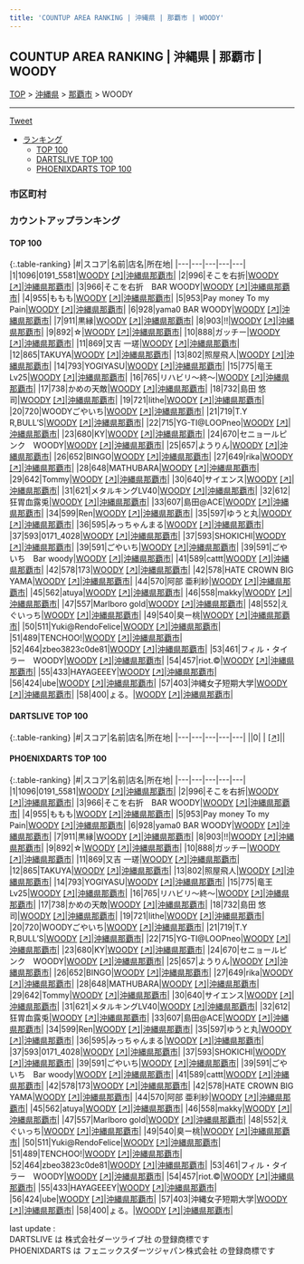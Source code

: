 ```yaml
---
title: 'COUNTUP AREA RANKING | 沖縄県 | 那覇市 | WOODY'
---
```

## COUNTUP AREA RANKING | 沖縄県 | 那覇市 | WOODY

[TOP](/darts/rank/) > [沖縄県](/darts/rank/沖縄県/) > [那覇市](/darts/rank/沖縄県/那覇市/) > WOODY

___

<a href="https://twitter.com/share?ref_src=twsrc%5Etfw" data-text="COUNTUP AREA RANKING | 沖縄県那覇市WOODY" class="twitter-share-button" data-hashtags="DARTSLIVE,PHOENIXDARTS,darts,ダーツ" data-show-count="false">Tweet</a>

* [ランキング](#カウントアップランキング)
    * [TOP 100](#top-100)
    * [DARTSLIVE TOP 100](#dartslive-top-100)
    * [PHOENIXDARTS TOP 100](#phoenixdarts-top-100)

### 市区町村

<ul>

</ul>

### カウントアップランキング

#### TOP 100



{:.table-ranking}
|#|スコア|名前|店名|所在地|
|---|---|---|---|---|
|1|1096|<span class="rank-name-pd">0191_5581</span>|<a href="/darts/rank/shops/6273.html">WOODY</a> <a href="https://vs.phoenixdarts.com/jp/shop/shopDetailInfo/s_6273?s_seq=6273">[↗]</a>|<a href="/darts/rank/沖縄県/那覇市">沖縄県那覇市</a>|
|2|996|<span class="rank-name-pd">そこを右折</span>|<a href="/darts/rank/shops/6273.html">WOODY</a> <a href="https://vs.phoenixdarts.com/jp/shop/shopDetailInfo/s_6273?s_seq=6273">[↗]</a>|<a href="/darts/rank/沖縄県/那覇市">沖縄県那覇市</a>|
|3|966|<span class="rank-name-pd">そこを右折　BAR WOODY</span>|<a href="/darts/rank/shops/6273.html">WOODY</a> <a href="https://vs.phoenixdarts.com/jp/shop/shopDetailInfo/s_6273?s_seq=6273">[↗]</a>|<a href="/darts/rank/沖縄県/那覇市">沖縄県那覇市</a>|
|4|955|<span class="rank-name-pd">ももも</span>|<a href="/darts/rank/shops/6273.html">WOODY</a> <a href="https://vs.phoenixdarts.com/jp/shop/shopDetailInfo/s_6273?s_seq=6273">[↗]</a>|<a href="/darts/rank/沖縄県/那覇市">沖縄県那覇市</a>|
|5|953|<span class="rank-name-pd">Pay money To my Pain</span>|<a href="/darts/rank/shops/6273.html">WOODY</a> <a href="https://vs.phoenixdarts.com/jp/shop/shopDetailInfo/s_6273?s_seq=6273">[↗]</a>|<a href="/darts/rank/沖縄県/那覇市">沖縄県那覇市</a>|
|6|928|<span class="rank-name-pd">yama0 BAR WOODY</span>|<a href="/darts/rank/shops/6273.html">WOODY</a> <a href="https://vs.phoenixdarts.com/jp/shop/shopDetailInfo/s_6273?s_seq=6273">[↗]</a>|<a href="/darts/rank/沖縄県/那覇市">沖縄県那覇市</a>|
|7|911|<span class="rank-name-pd">黒縁</span>|<a href="/darts/rank/shops/6273.html">WOODY</a> <a href="https://vs.phoenixdarts.com/jp/shop/shopDetailInfo/s_6273?s_seq=6273">[↗]</a>|<a href="/darts/rank/沖縄県/那覇市">沖縄県那覇市</a>|
|8|903|<span class="rank-name-pd">!!</span>|<a href="/darts/rank/shops/6273.html">WOODY</a> <a href="https://vs.phoenixdarts.com/jp/shop/shopDetailInfo/s_6273?s_seq=6273">[↗]</a>|<a href="/darts/rank/沖縄県/那覇市">沖縄県那覇市</a>|
|9|892|<span class="rank-name-pd">☆</span>|<a href="/darts/rank/shops/6273.html">WOODY</a> <a href="https://vs.phoenixdarts.com/jp/shop/shopDetailInfo/s_6273?s_seq=6273">[↗]</a>|<a href="/darts/rank/沖縄県/那覇市">沖縄県那覇市</a>|
|10|888|<span class="rank-name-pd">ガッチー</span>|<a href="/darts/rank/shops/6273.html">WOODY</a> <a href="https://vs.phoenixdarts.com/jp/shop/shopDetailInfo/s_6273?s_seq=6273">[↗]</a>|<a href="/darts/rank/沖縄県/那覇市">沖縄県那覇市</a>|
|11|869|<span class="rank-name-pd"><span class="pro-icon-pd"></span>又吉 一瑳</span>|<a href="/darts/rank/shops/6273.html">WOODY</a> <a href="https://vs.phoenixdarts.com/jp/shop/shopDetailInfo/s_6273?s_seq=6273">[↗]</a>|<a href="/darts/rank/沖縄県/那覇市">沖縄県那覇市</a>|
|12|865|<span class="rank-name-pd">TAKUYA</span>|<a href="/darts/rank/shops/6273.html">WOODY</a> <a href="https://vs.phoenixdarts.com/jp/shop/shopDetailInfo/s_6273?s_seq=6273">[↗]</a>|<a href="/darts/rank/沖縄県/那覇市">沖縄県那覇市</a>|
|13|802|<span class="rank-name-pd">照屋飛人</span>|<a href="/darts/rank/shops/6273.html">WOODY</a> <a href="https://vs.phoenixdarts.com/jp/shop/shopDetailInfo/s_6273?s_seq=6273">[↗]</a>|<a href="/darts/rank/沖縄県/那覇市">沖縄県那覇市</a>|
|14|793|<span class="rank-name-pd">YOGIYASU</span>|<a href="/darts/rank/shops/6273.html">WOODY</a> <a href="https://vs.phoenixdarts.com/jp/shop/shopDetailInfo/s_6273?s_seq=6273">[↗]</a>|<a href="/darts/rank/沖縄県/那覇市">沖縄県那覇市</a>|
|15|775|<span class="rank-name-pd">竜王　Lv25</span>|<a href="/darts/rank/shops/6273.html">WOODY</a> <a href="https://vs.phoenixdarts.com/jp/shop/shopDetailInfo/s_6273?s_seq=6273">[↗]</a>|<a href="/darts/rank/沖縄県/那覇市">沖縄県那覇市</a>|
|16|765|<span class="rank-name-pd">リハビリ〜終〜</span>|<a href="/darts/rank/shops/6273.html">WOODY</a> <a href="https://vs.phoenixdarts.com/jp/shop/shopDetailInfo/s_6273?s_seq=6273">[↗]</a>|<a href="/darts/rank/沖縄県/那覇市">沖縄県那覇市</a>|
|17|738|<span class="rank-name-pd">かめの天敵</span>|<a href="/darts/rank/shops/6273.html">WOODY</a> <a href="https://vs.phoenixdarts.com/jp/shop/shopDetailInfo/s_6273?s_seq=6273">[↗]</a>|<a href="/darts/rank/沖縄県/那覇市">沖縄県那覇市</a>|
|18|732|<span class="rank-name-pd"><span class="pro-icon-pd"></span>島田 悠司</span>|<a href="/darts/rank/shops/6273.html">WOODY</a> <a href="https://vs.phoenixdarts.com/jp/shop/shopDetailInfo/s_6273?s_seq=6273">[↗]</a>|<a href="/darts/rank/沖縄県/那覇市">沖縄県那覇市</a>|
|19|721|<span class="rank-name-pd">lithe</span>|<a href="/darts/rank/shops/6273.html">WOODY</a> <a href="https://vs.phoenixdarts.com/jp/shop/shopDetailInfo/s_6273?s_seq=6273">[↗]</a>|<a href="/darts/rank/沖縄県/那覇市">沖縄県那覇市</a>|
|20|720|<span class="rank-name-pd">WOODYごやいち</span>|<a href="/darts/rank/shops/6273.html">WOODY</a> <a href="https://vs.phoenixdarts.com/jp/shop/shopDetailInfo/s_6273?s_seq=6273">[↗]</a>|<a href="/darts/rank/沖縄県/那覇市">沖縄県那覇市</a>|
|21|719|<span class="rank-name-pd">T.Y R,BULL’S</span>|<a href="/darts/rank/shops/6273.html">WOODY</a> <a href="https://vs.phoenixdarts.com/jp/shop/shopDetailInfo/s_6273?s_seq=6273">[↗]</a>|<a href="/darts/rank/沖縄県/那覇市">沖縄県那覇市</a>|
|22|715|<span class="rank-name-pd">YG-TI@LOOPneo</span>|<a href="/darts/rank/shops/6273.html">WOODY</a> <a href="https://vs.phoenixdarts.com/jp/shop/shopDetailInfo/s_6273?s_seq=6273">[↗]</a>|<a href="/darts/rank/沖縄県/那覇市">沖縄県那覇市</a>|
|23|680|<span class="rank-name-pd">KY</span>|<a href="/darts/rank/shops/6273.html">WOODY</a> <a href="https://vs.phoenixdarts.com/jp/shop/shopDetailInfo/s_6273?s_seq=6273">[↗]</a>|<a href="/darts/rank/沖縄県/那覇市">沖縄県那覇市</a>|
|24|670|<span class="rank-name-pd">セニョールピンク　WOODY</span>|<a href="/darts/rank/shops/6273.html">WOODY</a> <a href="https://vs.phoenixdarts.com/jp/shop/shopDetailInfo/s_6273?s_seq=6273">[↗]</a>|<a href="/darts/rank/沖縄県/那覇市">沖縄県那覇市</a>|
|25|657|<span class="rank-name-pd">ようりん</span>|<a href="/darts/rank/shops/6273.html">WOODY</a> <a href="https://vs.phoenixdarts.com/jp/shop/shopDetailInfo/s_6273?s_seq=6273">[↗]</a>|<a href="/darts/rank/沖縄県/那覇市">沖縄県那覇市</a>|
|26|652|<span class="rank-name-pd">BINGO</span>|<a href="/darts/rank/shops/6273.html">WOODY</a> <a href="https://vs.phoenixdarts.com/jp/shop/shopDetailInfo/s_6273?s_seq=6273">[↗]</a>|<a href="/darts/rank/沖縄県/那覇市">沖縄県那覇市</a>|
|27|649|<span class="rank-name-pd">rika</span>|<a href="/darts/rank/shops/6273.html">WOODY</a> <a href="https://vs.phoenixdarts.com/jp/shop/shopDetailInfo/s_6273?s_seq=6273">[↗]</a>|<a href="/darts/rank/沖縄県/那覇市">沖縄県那覇市</a>|
|28|648|<span class="rank-name-pd">MATHUBARA</span>|<a href="/darts/rank/shops/6273.html">WOODY</a> <a href="https://vs.phoenixdarts.com/jp/shop/shopDetailInfo/s_6273?s_seq=6273">[↗]</a>|<a href="/darts/rank/沖縄県/那覇市">沖縄県那覇市</a>|
|29|642|<span class="rank-name-pd">Tommy</span>|<a href="/darts/rank/shops/6273.html">WOODY</a> <a href="https://vs.phoenixdarts.com/jp/shop/shopDetailInfo/s_6273?s_seq=6273">[↗]</a>|<a href="/darts/rank/沖縄県/那覇市">沖縄県那覇市</a>|
|30|640|<span class="rank-name-pd">サイエンス</span>|<a href="/darts/rank/shops/6273.html">WOODY</a> <a href="https://vs.phoenixdarts.com/jp/shop/shopDetailInfo/s_6273?s_seq=6273">[↗]</a>|<a href="/darts/rank/沖縄県/那覇市">沖縄県那覇市</a>|
|31|621|<span class="rank-name-pd">メタルキングLV40</span>|<a href="/darts/rank/shops/6273.html">WOODY</a> <a href="https://vs.phoenixdarts.com/jp/shop/shopDetailInfo/s_6273?s_seq=6273">[↗]</a>|<a href="/darts/rank/沖縄県/那覇市">沖縄県那覇市</a>|
|32|612|<span class="rank-name-pd">狂胃血露兎</span>|<a href="/darts/rank/shops/6273.html">WOODY</a> <a href="https://vs.phoenixdarts.com/jp/shop/shopDetailInfo/s_6273?s_seq=6273">[↗]</a>|<a href="/darts/rank/沖縄県/那覇市">沖縄県那覇市</a>|
|33|607|<span class="rank-name-pd">島田@ACE</span>|<a href="/darts/rank/shops/6273.html">WOODY</a> <a href="https://vs.phoenixdarts.com/jp/shop/shopDetailInfo/s_6273?s_seq=6273">[↗]</a>|<a href="/darts/rank/沖縄県/那覇市">沖縄県那覇市</a>|
|34|599|<span class="rank-name-pd">Ren</span>|<a href="/darts/rank/shops/6273.html">WOODY</a> <a href="https://vs.phoenixdarts.com/jp/shop/shopDetailInfo/s_6273?s_seq=6273">[↗]</a>|<a href="/darts/rank/沖縄県/那覇市">沖縄県那覇市</a>|
|35|597|<span class="rank-name-pd">ゆうと丸</span>|<a href="/darts/rank/shops/6273.html">WOODY</a> <a href="https://vs.phoenixdarts.com/jp/shop/shopDetailInfo/s_6273?s_seq=6273">[↗]</a>|<a href="/darts/rank/沖縄県/那覇市">沖縄県那覇市</a>|
|36|595|<span class="rank-name-pd">みっちゃんまる</span>|<a href="/darts/rank/shops/6273.html">WOODY</a> <a href="https://vs.phoenixdarts.com/jp/shop/shopDetailInfo/s_6273?s_seq=6273">[↗]</a>|<a href="/darts/rank/沖縄県/那覇市">沖縄県那覇市</a>|
|37|593|<span class="rank-name-pd">0171_4028</span>|<a href="/darts/rank/shops/6273.html">WOODY</a> <a href="https://vs.phoenixdarts.com/jp/shop/shopDetailInfo/s_6273?s_seq=6273">[↗]</a>|<a href="/darts/rank/沖縄県/那覇市">沖縄県那覇市</a>|
|37|593|<span class="rank-name-pd">SHOKICHI</span>|<a href="/darts/rank/shops/6273.html">WOODY</a> <a href="https://vs.phoenixdarts.com/jp/shop/shopDetailInfo/s_6273?s_seq=6273">[↗]</a>|<a href="/darts/rank/沖縄県/那覇市">沖縄県那覇市</a>|
|39|591|<span class="rank-name-pd">ごやいち</span>|<a href="/darts/rank/shops/6273.html">WOODY</a> <a href="https://vs.phoenixdarts.com/jp/shop/shopDetailInfo/s_6273?s_seq=6273">[↗]</a>|<a href="/darts/rank/沖縄県/那覇市">沖縄県那覇市</a>|
|39|591|<span class="rank-name-pd">ごやいち　Bar woody</span>|<a href="/darts/rank/shops/6273.html">WOODY</a> <a href="https://vs.phoenixdarts.com/jp/shop/shopDetailInfo/s_6273?s_seq=6273">[↗]</a>|<a href="/darts/rank/沖縄県/那覇市">沖縄県那覇市</a>|
|41|589|<span class="rank-name-pd">cattt</span>|<a href="/darts/rank/shops/6273.html">WOODY</a> <a href="https://vs.phoenixdarts.com/jp/shop/shopDetailInfo/s_6273?s_seq=6273">[↗]</a>|<a href="/darts/rank/沖縄県/那覇市">沖縄県那覇市</a>|
|42|578|<span class="rank-name-pd">173</span>|<a href="/darts/rank/shops/6273.html">WOODY</a> <a href="https://vs.phoenixdarts.com/jp/shop/shopDetailInfo/s_6273?s_seq=6273">[↗]</a>|<a href="/darts/rank/沖縄県/那覇市">沖縄県那覇市</a>|
|42|578|<span class="rank-name-pd">HATE CROWN BIG YAMA</span>|<a href="/darts/rank/shops/6273.html">WOODY</a> <a href="https://vs.phoenixdarts.com/jp/shop/shopDetailInfo/s_6273?s_seq=6273">[↗]</a>|<a href="/darts/rank/沖縄県/那覇市">沖縄県那覇市</a>|
|44|570|<span class="rank-name-pd">阿部 亜利紗</span>|<a href="/darts/rank/shops/6273.html">WOODY</a> <a href="https://vs.phoenixdarts.com/jp/shop/shopDetailInfo/s_6273?s_seq=6273">[↗]</a>|<a href="/darts/rank/沖縄県/那覇市">沖縄県那覇市</a>|
|45|562|<span class="rank-name-pd">atuya</span>|<a href="/darts/rank/shops/6273.html">WOODY</a> <a href="https://vs.phoenixdarts.com/jp/shop/shopDetailInfo/s_6273?s_seq=6273">[↗]</a>|<a href="/darts/rank/沖縄県/那覇市">沖縄県那覇市</a>|
|46|558|<span class="rank-name-pd">makky</span>|<a href="/darts/rank/shops/6273.html">WOODY</a> <a href="https://vs.phoenixdarts.com/jp/shop/shopDetailInfo/s_6273?s_seq=6273">[↗]</a>|<a href="/darts/rank/沖縄県/那覇市">沖縄県那覇市</a>|
|47|557|<span class="rank-name-pd">Marlboro gold</span>|<a href="/darts/rank/shops/6273.html">WOODY</a> <a href="https://vs.phoenixdarts.com/jp/shop/shopDetailInfo/s_6273?s_seq=6273">[↗]</a>|<a href="/darts/rank/沖縄県/那覇市">沖縄県那覇市</a>|
|48|552|<span class="rank-name-pd">えぐいっち</span>|<a href="/darts/rank/shops/6273.html">WOODY</a> <a href="https://vs.phoenixdarts.com/jp/shop/shopDetailInfo/s_6273?s_seq=6273">[↗]</a>|<a href="/darts/rank/沖縄県/那覇市">沖縄県那覇市</a>|
|49|540|<span class="rank-name-pd">臭ー桃</span>|<a href="/darts/rank/shops/6273.html">WOODY</a> <a href="https://vs.phoenixdarts.com/jp/shop/shopDetailInfo/s_6273?s_seq=6273">[↗]</a>|<a href="/darts/rank/沖縄県/那覇市">沖縄県那覇市</a>|
|50|511|<span class="rank-name-pd">Yuki@RendoFelice</span>|<a href="/darts/rank/shops/6273.html">WOODY</a> <a href="https://vs.phoenixdarts.com/jp/shop/shopDetailInfo/s_6273?s_seq=6273">[↗]</a>|<a href="/darts/rank/沖縄県/那覇市">沖縄県那覇市</a>|
|51|489|<span class="rank-name-pd">TENCHOO!</span>|<a href="/darts/rank/shops/6273.html">WOODY</a> <a href="https://vs.phoenixdarts.com/jp/shop/shopDetailInfo/s_6273?s_seq=6273">[↗]</a>|<a href="/darts/rank/沖縄県/那覇市">沖縄県那覇市</a>|
|52|464|<span class="rank-name-pd">zbeo3823c0de81</span>|<a href="/darts/rank/shops/6273.html">WOODY</a> <a href="https://vs.phoenixdarts.com/jp/shop/shopDetailInfo/s_6273?s_seq=6273">[↗]</a>|<a href="/darts/rank/沖縄県/那覇市">沖縄県那覇市</a>|
|53|461|<span class="rank-name-pd">フィル・タイラー　WOODY</span>|<a href="/darts/rank/shops/6273.html">WOODY</a> <a href="https://vs.phoenixdarts.com/jp/shop/shopDetailInfo/s_6273?s_seq=6273">[↗]</a>|<a href="/darts/rank/沖縄県/那覇市">沖縄県那覇市</a>|
|54|457|<span class="rank-name-pd">riot.©︎</span>|<a href="/darts/rank/shops/6273.html">WOODY</a> <a href="https://vs.phoenixdarts.com/jp/shop/shopDetailInfo/s_6273?s_seq=6273">[↗]</a>|<a href="/darts/rank/沖縄県/那覇市">沖縄県那覇市</a>|
|55|433|<span class="rank-name-pd">HAYAGEEEY</span>|<a href="/darts/rank/shops/6273.html">WOODY</a> <a href="https://vs.phoenixdarts.com/jp/shop/shopDetailInfo/s_6273?s_seq=6273">[↗]</a>|<a href="/darts/rank/沖縄県/那覇市">沖縄県那覇市</a>|
|56|424|<span class="rank-name-pd">ube</span>|<a href="/darts/rank/shops/6273.html">WOODY</a> <a href="https://vs.phoenixdarts.com/jp/shop/shopDetailInfo/s_6273?s_seq=6273">[↗]</a>|<a href="/darts/rank/沖縄県/那覇市">沖縄県那覇市</a>|
|57|403|<span class="rank-name-pd">沖縄女子短期大学</span>|<a href="/darts/rank/shops/6273.html">WOODY</a> <a href="https://vs.phoenixdarts.com/jp/shop/shopDetailInfo/s_6273?s_seq=6273">[↗]</a>|<a href="/darts/rank/沖縄県/那覇市">沖縄県那覇市</a>|
|58|400|<span class="rank-name-pd">ょる。</span>|<a href="/darts/rank/shops/6273.html">WOODY</a> <a href="https://vs.phoenixdarts.com/jp/shop/shopDetailInfo/s_6273?s_seq=6273">[↗]</a>|<a href="/darts/rank/沖縄県/那覇市">沖縄県那覇市</a>|


#### DARTSLIVE TOP 100



{:.table-ranking}
|#|スコア|名前|店名|所在地|
|---|---|---|---|---|
||0|<span class="rank-name-dl"> </span>|<a href="/darts/rank/shops/.html"></a> <a href="">[↗]</a>|<a href="/darts/rank//"></a>|


#### PHOENIXDARTS TOP 100



{:.table-ranking}
|#|スコア|名前|店名|所在地|
|---|---|---|---|---|
|1|1096|<span class="rank-name-pd">0191_5581</span>|<a href="/darts/rank/shops/6273.html">WOODY</a> <a href="https://vs.phoenixdarts.com/jp/shop/shopDetailInfo/s_6273?s_seq=6273">[↗]</a>|<a href="/darts/rank/沖縄県/那覇市">沖縄県那覇市</a>|
|2|996|<span class="rank-name-pd">そこを右折</span>|<a href="/darts/rank/shops/6273.html">WOODY</a> <a href="https://vs.phoenixdarts.com/jp/shop/shopDetailInfo/s_6273?s_seq=6273">[↗]</a>|<a href="/darts/rank/沖縄県/那覇市">沖縄県那覇市</a>|
|3|966|<span class="rank-name-pd">そこを右折　BAR WOODY</span>|<a href="/darts/rank/shops/6273.html">WOODY</a> <a href="https://vs.phoenixdarts.com/jp/shop/shopDetailInfo/s_6273?s_seq=6273">[↗]</a>|<a href="/darts/rank/沖縄県/那覇市">沖縄県那覇市</a>|
|4|955|<span class="rank-name-pd">ももも</span>|<a href="/darts/rank/shops/6273.html">WOODY</a> <a href="https://vs.phoenixdarts.com/jp/shop/shopDetailInfo/s_6273?s_seq=6273">[↗]</a>|<a href="/darts/rank/沖縄県/那覇市">沖縄県那覇市</a>|
|5|953|<span class="rank-name-pd">Pay money To my Pain</span>|<a href="/darts/rank/shops/6273.html">WOODY</a> <a href="https://vs.phoenixdarts.com/jp/shop/shopDetailInfo/s_6273?s_seq=6273">[↗]</a>|<a href="/darts/rank/沖縄県/那覇市">沖縄県那覇市</a>|
|6|928|<span class="rank-name-pd">yama0 BAR WOODY</span>|<a href="/darts/rank/shops/6273.html">WOODY</a> <a href="https://vs.phoenixdarts.com/jp/shop/shopDetailInfo/s_6273?s_seq=6273">[↗]</a>|<a href="/darts/rank/沖縄県/那覇市">沖縄県那覇市</a>|
|7|911|<span class="rank-name-pd">黒縁</span>|<a href="/darts/rank/shops/6273.html">WOODY</a> <a href="https://vs.phoenixdarts.com/jp/shop/shopDetailInfo/s_6273?s_seq=6273">[↗]</a>|<a href="/darts/rank/沖縄県/那覇市">沖縄県那覇市</a>|
|8|903|<span class="rank-name-pd">!!</span>|<a href="/darts/rank/shops/6273.html">WOODY</a> <a href="https://vs.phoenixdarts.com/jp/shop/shopDetailInfo/s_6273?s_seq=6273">[↗]</a>|<a href="/darts/rank/沖縄県/那覇市">沖縄県那覇市</a>|
|9|892|<span class="rank-name-pd">☆</span>|<a href="/darts/rank/shops/6273.html">WOODY</a> <a href="https://vs.phoenixdarts.com/jp/shop/shopDetailInfo/s_6273?s_seq=6273">[↗]</a>|<a href="/darts/rank/沖縄県/那覇市">沖縄県那覇市</a>|
|10|888|<span class="rank-name-pd">ガッチー</span>|<a href="/darts/rank/shops/6273.html">WOODY</a> <a href="https://vs.phoenixdarts.com/jp/shop/shopDetailInfo/s_6273?s_seq=6273">[↗]</a>|<a href="/darts/rank/沖縄県/那覇市">沖縄県那覇市</a>|
|11|869|<span class="rank-name-pd"><span class="pro-icon-pd"></span>又吉 一瑳</span>|<a href="/darts/rank/shops/6273.html">WOODY</a> <a href="https://vs.phoenixdarts.com/jp/shop/shopDetailInfo/s_6273?s_seq=6273">[↗]</a>|<a href="/darts/rank/沖縄県/那覇市">沖縄県那覇市</a>|
|12|865|<span class="rank-name-pd">TAKUYA</span>|<a href="/darts/rank/shops/6273.html">WOODY</a> <a href="https://vs.phoenixdarts.com/jp/shop/shopDetailInfo/s_6273?s_seq=6273">[↗]</a>|<a href="/darts/rank/沖縄県/那覇市">沖縄県那覇市</a>|
|13|802|<span class="rank-name-pd">照屋飛人</span>|<a href="/darts/rank/shops/6273.html">WOODY</a> <a href="https://vs.phoenixdarts.com/jp/shop/shopDetailInfo/s_6273?s_seq=6273">[↗]</a>|<a href="/darts/rank/沖縄県/那覇市">沖縄県那覇市</a>|
|14|793|<span class="rank-name-pd">YOGIYASU</span>|<a href="/darts/rank/shops/6273.html">WOODY</a> <a href="https://vs.phoenixdarts.com/jp/shop/shopDetailInfo/s_6273?s_seq=6273">[↗]</a>|<a href="/darts/rank/沖縄県/那覇市">沖縄県那覇市</a>|
|15|775|<span class="rank-name-pd">竜王　Lv25</span>|<a href="/darts/rank/shops/6273.html">WOODY</a> <a href="https://vs.phoenixdarts.com/jp/shop/shopDetailInfo/s_6273?s_seq=6273">[↗]</a>|<a href="/darts/rank/沖縄県/那覇市">沖縄県那覇市</a>|
|16|765|<span class="rank-name-pd">リハビリ〜終〜</span>|<a href="/darts/rank/shops/6273.html">WOODY</a> <a href="https://vs.phoenixdarts.com/jp/shop/shopDetailInfo/s_6273?s_seq=6273">[↗]</a>|<a href="/darts/rank/沖縄県/那覇市">沖縄県那覇市</a>|
|17|738|<span class="rank-name-pd">かめの天敵</span>|<a href="/darts/rank/shops/6273.html">WOODY</a> <a href="https://vs.phoenixdarts.com/jp/shop/shopDetailInfo/s_6273?s_seq=6273">[↗]</a>|<a href="/darts/rank/沖縄県/那覇市">沖縄県那覇市</a>|
|18|732|<span class="rank-name-pd"><span class="pro-icon-pd"></span>島田 悠司</span>|<a href="/darts/rank/shops/6273.html">WOODY</a> <a href="https://vs.phoenixdarts.com/jp/shop/shopDetailInfo/s_6273?s_seq=6273">[↗]</a>|<a href="/darts/rank/沖縄県/那覇市">沖縄県那覇市</a>|
|19|721|<span class="rank-name-pd">lithe</span>|<a href="/darts/rank/shops/6273.html">WOODY</a> <a href="https://vs.phoenixdarts.com/jp/shop/shopDetailInfo/s_6273?s_seq=6273">[↗]</a>|<a href="/darts/rank/沖縄県/那覇市">沖縄県那覇市</a>|
|20|720|<span class="rank-name-pd">WOODYごやいち</span>|<a href="/darts/rank/shops/6273.html">WOODY</a> <a href="https://vs.phoenixdarts.com/jp/shop/shopDetailInfo/s_6273?s_seq=6273">[↗]</a>|<a href="/darts/rank/沖縄県/那覇市">沖縄県那覇市</a>|
|21|719|<span class="rank-name-pd">T.Y R,BULL’S</span>|<a href="/darts/rank/shops/6273.html">WOODY</a> <a href="https://vs.phoenixdarts.com/jp/shop/shopDetailInfo/s_6273?s_seq=6273">[↗]</a>|<a href="/darts/rank/沖縄県/那覇市">沖縄県那覇市</a>|
|22|715|<span class="rank-name-pd">YG-TI@LOOPneo</span>|<a href="/darts/rank/shops/6273.html">WOODY</a> <a href="https://vs.phoenixdarts.com/jp/shop/shopDetailInfo/s_6273?s_seq=6273">[↗]</a>|<a href="/darts/rank/沖縄県/那覇市">沖縄県那覇市</a>|
|23|680|<span class="rank-name-pd">KY</span>|<a href="/darts/rank/shops/6273.html">WOODY</a> <a href="https://vs.phoenixdarts.com/jp/shop/shopDetailInfo/s_6273?s_seq=6273">[↗]</a>|<a href="/darts/rank/沖縄県/那覇市">沖縄県那覇市</a>|
|24|670|<span class="rank-name-pd">セニョールピンク　WOODY</span>|<a href="/darts/rank/shops/6273.html">WOODY</a> <a href="https://vs.phoenixdarts.com/jp/shop/shopDetailInfo/s_6273?s_seq=6273">[↗]</a>|<a href="/darts/rank/沖縄県/那覇市">沖縄県那覇市</a>|
|25|657|<span class="rank-name-pd">ようりん</span>|<a href="/darts/rank/shops/6273.html">WOODY</a> <a href="https://vs.phoenixdarts.com/jp/shop/shopDetailInfo/s_6273?s_seq=6273">[↗]</a>|<a href="/darts/rank/沖縄県/那覇市">沖縄県那覇市</a>|
|26|652|<span class="rank-name-pd">BINGO</span>|<a href="/darts/rank/shops/6273.html">WOODY</a> <a href="https://vs.phoenixdarts.com/jp/shop/shopDetailInfo/s_6273?s_seq=6273">[↗]</a>|<a href="/darts/rank/沖縄県/那覇市">沖縄県那覇市</a>|
|27|649|<span class="rank-name-pd">rika</span>|<a href="/darts/rank/shops/6273.html">WOODY</a> <a href="https://vs.phoenixdarts.com/jp/shop/shopDetailInfo/s_6273?s_seq=6273">[↗]</a>|<a href="/darts/rank/沖縄県/那覇市">沖縄県那覇市</a>|
|28|648|<span class="rank-name-pd">MATHUBARA</span>|<a href="/darts/rank/shops/6273.html">WOODY</a> <a href="https://vs.phoenixdarts.com/jp/shop/shopDetailInfo/s_6273?s_seq=6273">[↗]</a>|<a href="/darts/rank/沖縄県/那覇市">沖縄県那覇市</a>|
|29|642|<span class="rank-name-pd">Tommy</span>|<a href="/darts/rank/shops/6273.html">WOODY</a> <a href="https://vs.phoenixdarts.com/jp/shop/shopDetailInfo/s_6273?s_seq=6273">[↗]</a>|<a href="/darts/rank/沖縄県/那覇市">沖縄県那覇市</a>|
|30|640|<span class="rank-name-pd">サイエンス</span>|<a href="/darts/rank/shops/6273.html">WOODY</a> <a href="https://vs.phoenixdarts.com/jp/shop/shopDetailInfo/s_6273?s_seq=6273">[↗]</a>|<a href="/darts/rank/沖縄県/那覇市">沖縄県那覇市</a>|
|31|621|<span class="rank-name-pd">メタルキングLV40</span>|<a href="/darts/rank/shops/6273.html">WOODY</a> <a href="https://vs.phoenixdarts.com/jp/shop/shopDetailInfo/s_6273?s_seq=6273">[↗]</a>|<a href="/darts/rank/沖縄県/那覇市">沖縄県那覇市</a>|
|32|612|<span class="rank-name-pd">狂胃血露兎</span>|<a href="/darts/rank/shops/6273.html">WOODY</a> <a href="https://vs.phoenixdarts.com/jp/shop/shopDetailInfo/s_6273?s_seq=6273">[↗]</a>|<a href="/darts/rank/沖縄県/那覇市">沖縄県那覇市</a>|
|33|607|<span class="rank-name-pd">島田@ACE</span>|<a href="/darts/rank/shops/6273.html">WOODY</a> <a href="https://vs.phoenixdarts.com/jp/shop/shopDetailInfo/s_6273?s_seq=6273">[↗]</a>|<a href="/darts/rank/沖縄県/那覇市">沖縄県那覇市</a>|
|34|599|<span class="rank-name-pd">Ren</span>|<a href="/darts/rank/shops/6273.html">WOODY</a> <a href="https://vs.phoenixdarts.com/jp/shop/shopDetailInfo/s_6273?s_seq=6273">[↗]</a>|<a href="/darts/rank/沖縄県/那覇市">沖縄県那覇市</a>|
|35|597|<span class="rank-name-pd">ゆうと丸</span>|<a href="/darts/rank/shops/6273.html">WOODY</a> <a href="https://vs.phoenixdarts.com/jp/shop/shopDetailInfo/s_6273?s_seq=6273">[↗]</a>|<a href="/darts/rank/沖縄県/那覇市">沖縄県那覇市</a>|
|36|595|<span class="rank-name-pd">みっちゃんまる</span>|<a href="/darts/rank/shops/6273.html">WOODY</a> <a href="https://vs.phoenixdarts.com/jp/shop/shopDetailInfo/s_6273?s_seq=6273">[↗]</a>|<a href="/darts/rank/沖縄県/那覇市">沖縄県那覇市</a>|
|37|593|<span class="rank-name-pd">0171_4028</span>|<a href="/darts/rank/shops/6273.html">WOODY</a> <a href="https://vs.phoenixdarts.com/jp/shop/shopDetailInfo/s_6273?s_seq=6273">[↗]</a>|<a href="/darts/rank/沖縄県/那覇市">沖縄県那覇市</a>|
|37|593|<span class="rank-name-pd">SHOKICHI</span>|<a href="/darts/rank/shops/6273.html">WOODY</a> <a href="https://vs.phoenixdarts.com/jp/shop/shopDetailInfo/s_6273?s_seq=6273">[↗]</a>|<a href="/darts/rank/沖縄県/那覇市">沖縄県那覇市</a>|
|39|591|<span class="rank-name-pd">ごやいち</span>|<a href="/darts/rank/shops/6273.html">WOODY</a> <a href="https://vs.phoenixdarts.com/jp/shop/shopDetailInfo/s_6273?s_seq=6273">[↗]</a>|<a href="/darts/rank/沖縄県/那覇市">沖縄県那覇市</a>|
|39|591|<span class="rank-name-pd">ごやいち　Bar woody</span>|<a href="/darts/rank/shops/6273.html">WOODY</a> <a href="https://vs.phoenixdarts.com/jp/shop/shopDetailInfo/s_6273?s_seq=6273">[↗]</a>|<a href="/darts/rank/沖縄県/那覇市">沖縄県那覇市</a>|
|41|589|<span class="rank-name-pd">cattt</span>|<a href="/darts/rank/shops/6273.html">WOODY</a> <a href="https://vs.phoenixdarts.com/jp/shop/shopDetailInfo/s_6273?s_seq=6273">[↗]</a>|<a href="/darts/rank/沖縄県/那覇市">沖縄県那覇市</a>|
|42|578|<span class="rank-name-pd">173</span>|<a href="/darts/rank/shops/6273.html">WOODY</a> <a href="https://vs.phoenixdarts.com/jp/shop/shopDetailInfo/s_6273?s_seq=6273">[↗]</a>|<a href="/darts/rank/沖縄県/那覇市">沖縄県那覇市</a>|
|42|578|<span class="rank-name-pd">HATE CROWN BIG YAMA</span>|<a href="/darts/rank/shops/6273.html">WOODY</a> <a href="https://vs.phoenixdarts.com/jp/shop/shopDetailInfo/s_6273?s_seq=6273">[↗]</a>|<a href="/darts/rank/沖縄県/那覇市">沖縄県那覇市</a>|
|44|570|<span class="rank-name-pd">阿部 亜利紗</span>|<a href="/darts/rank/shops/6273.html">WOODY</a> <a href="https://vs.phoenixdarts.com/jp/shop/shopDetailInfo/s_6273?s_seq=6273">[↗]</a>|<a href="/darts/rank/沖縄県/那覇市">沖縄県那覇市</a>|
|45|562|<span class="rank-name-pd">atuya</span>|<a href="/darts/rank/shops/6273.html">WOODY</a> <a href="https://vs.phoenixdarts.com/jp/shop/shopDetailInfo/s_6273?s_seq=6273">[↗]</a>|<a href="/darts/rank/沖縄県/那覇市">沖縄県那覇市</a>|
|46|558|<span class="rank-name-pd">makky</span>|<a href="/darts/rank/shops/6273.html">WOODY</a> <a href="https://vs.phoenixdarts.com/jp/shop/shopDetailInfo/s_6273?s_seq=6273">[↗]</a>|<a href="/darts/rank/沖縄県/那覇市">沖縄県那覇市</a>|
|47|557|<span class="rank-name-pd">Marlboro gold</span>|<a href="/darts/rank/shops/6273.html">WOODY</a> <a href="https://vs.phoenixdarts.com/jp/shop/shopDetailInfo/s_6273?s_seq=6273">[↗]</a>|<a href="/darts/rank/沖縄県/那覇市">沖縄県那覇市</a>|
|48|552|<span class="rank-name-pd">えぐいっち</span>|<a href="/darts/rank/shops/6273.html">WOODY</a> <a href="https://vs.phoenixdarts.com/jp/shop/shopDetailInfo/s_6273?s_seq=6273">[↗]</a>|<a href="/darts/rank/沖縄県/那覇市">沖縄県那覇市</a>|
|49|540|<span class="rank-name-pd">臭ー桃</span>|<a href="/darts/rank/shops/6273.html">WOODY</a> <a href="https://vs.phoenixdarts.com/jp/shop/shopDetailInfo/s_6273?s_seq=6273">[↗]</a>|<a href="/darts/rank/沖縄県/那覇市">沖縄県那覇市</a>|
|50|511|<span class="rank-name-pd">Yuki@RendoFelice</span>|<a href="/darts/rank/shops/6273.html">WOODY</a> <a href="https://vs.phoenixdarts.com/jp/shop/shopDetailInfo/s_6273?s_seq=6273">[↗]</a>|<a href="/darts/rank/沖縄県/那覇市">沖縄県那覇市</a>|
|51|489|<span class="rank-name-pd">TENCHOO!</span>|<a href="/darts/rank/shops/6273.html">WOODY</a> <a href="https://vs.phoenixdarts.com/jp/shop/shopDetailInfo/s_6273?s_seq=6273">[↗]</a>|<a href="/darts/rank/沖縄県/那覇市">沖縄県那覇市</a>|
|52|464|<span class="rank-name-pd">zbeo3823c0de81</span>|<a href="/darts/rank/shops/6273.html">WOODY</a> <a href="https://vs.phoenixdarts.com/jp/shop/shopDetailInfo/s_6273?s_seq=6273">[↗]</a>|<a href="/darts/rank/沖縄県/那覇市">沖縄県那覇市</a>|
|53|461|<span class="rank-name-pd">フィル・タイラー　WOODY</span>|<a href="/darts/rank/shops/6273.html">WOODY</a> <a href="https://vs.phoenixdarts.com/jp/shop/shopDetailInfo/s_6273?s_seq=6273">[↗]</a>|<a href="/darts/rank/沖縄県/那覇市">沖縄県那覇市</a>|
|54|457|<span class="rank-name-pd">riot.©︎</span>|<a href="/darts/rank/shops/6273.html">WOODY</a> <a href="https://vs.phoenixdarts.com/jp/shop/shopDetailInfo/s_6273?s_seq=6273">[↗]</a>|<a href="/darts/rank/沖縄県/那覇市">沖縄県那覇市</a>|
|55|433|<span class="rank-name-pd">HAYAGEEEY</span>|<a href="/darts/rank/shops/6273.html">WOODY</a> <a href="https://vs.phoenixdarts.com/jp/shop/shopDetailInfo/s_6273?s_seq=6273">[↗]</a>|<a href="/darts/rank/沖縄県/那覇市">沖縄県那覇市</a>|
|56|424|<span class="rank-name-pd">ube</span>|<a href="/darts/rank/shops/6273.html">WOODY</a> <a href="https://vs.phoenixdarts.com/jp/shop/shopDetailInfo/s_6273?s_seq=6273">[↗]</a>|<a href="/darts/rank/沖縄県/那覇市">沖縄県那覇市</a>|
|57|403|<span class="rank-name-pd">沖縄女子短期大学</span>|<a href="/darts/rank/shops/6273.html">WOODY</a> <a href="https://vs.phoenixdarts.com/jp/shop/shopDetailInfo/s_6273?s_seq=6273">[↗]</a>|<a href="/darts/rank/沖縄県/那覇市">沖縄県那覇市</a>|
|58|400|<span class="rank-name-pd">ょる。</span>|<a href="/darts/rank/shops/6273.html">WOODY</a> <a href="https://vs.phoenixdarts.com/jp/shop/shopDetailInfo/s_6273?s_seq=6273">[↗]</a>|<a href="/darts/rank/沖縄県/那覇市">沖縄県那覇市</a>|


<div class="footer border-top border-gray-light mt-5 pt-3 text-right text-gray">
    last update : <span style="font-weight: italic" id="foot_last_modified"></span><br />
    DARTSLIVE は 株式会社ダーツライブ社 の登録商標です<br />
    PHOENIXDARTS は フェニックスダーツジャパン株式会社 の登録商標です<br />
</div>

<script src="https://cdnjs.cloudflare.com/ajax/libs/jquery.tablesorter/2.31.3/js/jquery.tablesorter.min.js" integrity="sha512-qzgd5cYSZcosqpzpn7zF2ZId8f/8CHmFKZ8j7mU4OUXTNRd5g+ZHBPsgKEwoqxCtdQvExE5LprwwPAgoicguNg==" crossorigin="anonymous" referrerpolicy="no-referrer"></script>
<link rel="stylesheet" href="https://cdnjs.cloudflare.com/ajax/libs/jquery.tablesorter/2.31.3/css/theme.default.min.css" integrity="sha512-wghhOJkjQX0Lh3NSWvNKeZ0ZpNn+SPVXX1Qyc9OCaogADktxrBiBdKGDoqVUOyhStvMBmJQ8ZdMHiR3wuEq8+w==" crossorigin="anonymous" referrerpolicy="no-referrer" />
<script>
$(function() {
    $(".table-ranking").tablesorter({sortList:[[0, 0]]});
    $("#foot_last_modified").text(formatDate(new Date(document.lastModified), 'yyyy-MM-dd HH:mm:ss'));
});
</script>

<script async src="https://platform.twitter.com/widgets.js" charset="utf-8"></script>